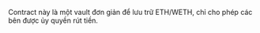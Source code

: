 Contract này là một vault đơn giản để lưu trữ ETH/WETH, chỉ cho phép các bên được ủy quyền rút tiền.
